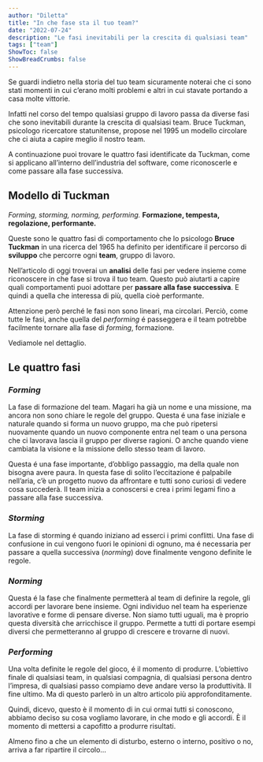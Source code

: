 ```yaml
---
author: "Diletta"
title: "In che fase sta il tuo team?"
date: "2022-07-24"
description: "Le fasi inevitabili per la crescita di qualsiasi team"
tags: ["team"]
ShowToc: false
ShowBreadCrumbs: false
---
```


Se guardi indietro nella storia del tuo team sicuramente noterai che ci sono stati momenti in cui c’erano molti problemi e altri in cui stavate portando a casa molte vittorie.

Infatti nel corso del tempo qualsiasi gruppo di lavoro passa da diverse fasi che sono inevitabili durante la crescita di qualsiasi team. 
Bruce Tuckman, psicologo ricercatore statunitense, propose nel 1995 un modello circolare che ci aiuta a capire meglio il nostro team.

A continuazione puoi trovare le quattro fasi identificate da Tuckman, come si applicano all’interno dell’industria del software, come riconoscerle e come passare alla fase successiva.

## Modello di Tuckman
_Forming, storming, norming, performing._ 
**Formazione, tempesta, regolazione, performante.**

Queste sono le quattro fasi di comportamento che lo psicologo **Bruce Tuckman** in una ricerca del 1965 ha definito per identificare il percorso di **sviluppo** che percorre ogni **team**, gruppo di lavoro. 

Nell’articolo di oggi troverai un **analisi** delle fasi per vedere insieme come riconoscere in che fase si trova il tuo team. Questo può aiutarti a capire quali comportamenti puoi adottare per **passare alla fase successiva**. E quindi a quella che interessa di più, quella cioè performante. 

Attenzione però perché le fasi non sono lineari, ma circolari. Perciò, come tutte le fasi, anche quella del _performing_ é passeggera e il team potrebbe facilmente tornare alla fase di _forming_, formazione. 

Vediamole nel dettaglio.

## Le quattro fasi
### _Forming_
La fase di formazione del team. Magari ha già un nome e una missione, ma ancora non sono chiare le regole del gruppo. 
Questa é una fase iniziale e naturale quando si forma un nuovo gruppo, ma che può ripetersi nuovamente quando un nuovo componente entra nel team o una persona che ci lavorava lascia il gruppo per diverse ragioni. O anche quando viene cambiata la visione e la missione dello stesso team di lavoro.

Questa é una fase importante, d’obbligo passaggio, ma della quale non bisogna avere paura. In questa fase di solito l’eccitazione é palpabile nell’aria, c’è un progetto nuovo da affrontare e tutti sono curiosi di vedere cosa succederà. 
Il team inizia a conoscersi e crea i primi legami fino a passare alla fase successiva.

### _Storming_
La fase di storming é quando iniziano ad esserci i primi conflitti. Una fase di confusione in cui vengono fuori le opinioni di ognuno, ma é necessaria per passare a quella successiva (_norming_) dove finalmente vengono definite le regole.

### _Norming_
Questa é la fase che finalmente permetterà al team di definire la regole, gli accordi per lavorare bene insieme. Ogni individuo nel team ha esperienze lavorative e forme di pensare diverse. 
Non siamo tutti uguali, ma è proprio questa diversità che arricchisce il gruppo. Permette a tutti di portare esempi diversi che permetteranno al gruppo di crescere e trovarne di nuovi.

### _Performing_
Una volta definite le regole del gioco, é il momento di produrre. 
L’obiettivo finale di qualsiasi team, in qualsiasi compagnia, di qualsiasi persona dentro l’impresa, di qualsiasi passo compiamo deve andare verso la produttività. Il fine ultimo. Ma di questo parlerò in un altro articolo più approfonditamente.

Quindi, dicevo, questo è il momento di in cui ormai tutti si conoscono, abbiamo deciso su cosa vogliamo lavorare, in che modo e gli accordi.
È il momento di mettersi a capofitto a produrre risultati.

Almeno fino a che un elemento di disturbo, esterno o interno, positivo o no, arriva a far ripartire il circolo…